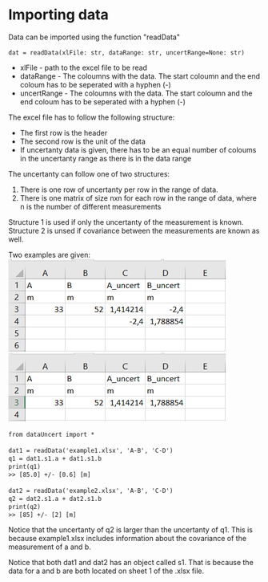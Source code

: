 
# Importing data

Data can be imported using the function "readData"

```
dat = readData(xlFile: str, dataRange: str, uncertRange=None: str)
```
 - xlFile - path to the excel file to be read
 - dataRange - The coloumns with the data. The start coloumn and the end coloum has to be seperated with a hyphen (-)
 - uncertRange - The coloumns with the data. The start coloumn and the end coloum has to be seperated with a hyphen (-)

The excel file has to follow the following structure:
 - The first row is the header
 - The second row is the unit of the data
 - If uncertanty data is given, there has to be an equal number of coloums in the uncertanty range as there is in the data range

The uncertanty can follow one of two structures:
 1. There is one row of uncertanty per row in the range of data.
 2. There is one matrix of size nxn for each row in the range of data, where n is the number of different measurements

Structure 1 is used if only the uncertanty of the measurement is known. Structure 2 is unsed if covariance between the measurements are known as well.

Two examples are given:
![Example 1](/examples/example1.png)
![Example 2](/examples/example2.png)

```
from dataUncert import *

dat1 = readData('example1.xlsx', 'A-B', 'C-D')
q1 = dat1.s1.a + dat1.s1.b
print(q1)
>> [85.0] +/- [0.6] [m]

dat2 = readData('example2.xlsx', 'A-B', 'C-D')
q2 = dat2.s1.a + dat2.s1.b
print(q2)
>> [85] +/- [2] [m]
```

Notice that the uncertanty of q2 is larger than the uncertanty of q1. This is because example1.xlsx includes information about the covariance of the measurement of a and b.

Notice that both dat1 and dat2 has an object called s1. That is because the data for a and b are both located on sheet 1 of the .xlsx file.
